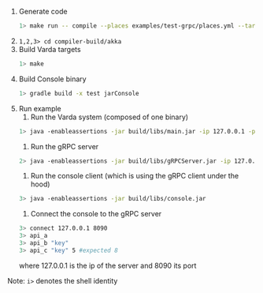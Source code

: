 
1. Generate code
    ```bash
    1> make run -- compile --places examples/test-grpc/places.yml --targets examples/test-grpc/targets.yml --filename examples/test-grpc/test.varch --impl examples/test-grpc/test.vimpl --provenance 0
    ```
1. ```1,2,3> cd compiler-build/akka```
1. Build Varda targets
    ```bash
    1> make
    ```
1. Build Console binary 
    ```bash
    1> gradle build -x test jarConsole
    ```
1. Run example
    1. Run the Varda system (composed of one binary)
    ```bash
    1> java -enableassertions -jar build/libs/main.jar -ip 127.0.0.1 -p 25520 -s akka://systemProject_name@127.0.0.1:25520 -l 8080 -vp placeB 
    ```
    1. Run the gRPC server
    ```bash
    2> java -enableassertions -jar build/libs/gRPCServer.jar -ip 127.0.0.1 -p 25521 -s akka://systemProject_name@127.0.0.1:25520 -l 8080 -vp placeB 
    ```
    1. Run the console client (which is using the gRPC client under the hood)
    ```bash
    3> java -enableassertions -jar build/libs/console.jar
    ```
    1. Connect the console to the gRPC server
    ```bash
    3> connect 127.0.0.1 8090
    3> api_a
    3> api_b "key"
    3> api_c "key" 5 #expected 8
    ```
    where 127.0.0.1 is the ip of the server and 8090 its port

Note: ```i>``` denotes the shell identity
